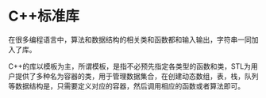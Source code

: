 # C++标准库

在很多编程语言中，算法和数据结构的相关类和函数都和输入输出，字符串一同加入了库。

C++的库以模板为主，所谓模板，是指不必预先指定各类型的函数和类，STL为用户提供了多种名为容器的类，用于管理数据集合，在创建动态数组，表，栈，队列等数据结构是，只需要定义对应的容器，然后调用相应的函数或者算法即可。
